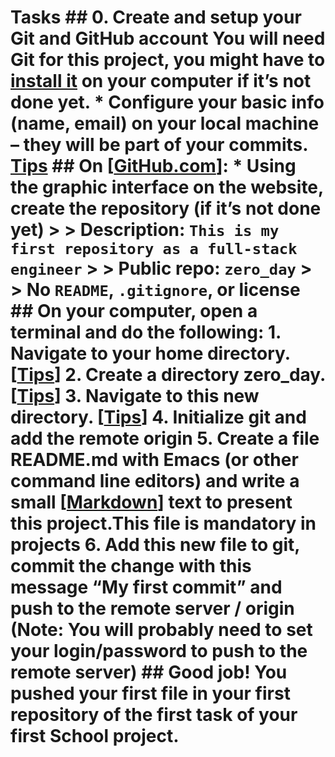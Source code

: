 # **Tasks** ## 0. Create and setup your Git and GitHub account  You will need Git for this project, you might have to [install it](https://alx-intranet.hbtn.io/rltoken/7kPsched1VMPOY2bdvZvGQ) on your computer if it’s not done yet. * Configure your basic info (name, email) on your local machine – they will be part of your commits. [Tips](https://alx-intranet.hbtn.io/rltoken/oAAqmPJ1ftZZhUjaw7FvjA) ## On [[GitHub.com](https://alx-intranet.hbtn.io/rltoken/4vp5Qze3WATHKtytzT2_UA)]: * Using the graphic interface on the website, create the repository (if it’s not done yet) > > Description: `This is my first repository as a full-stack engineer` > > Public repo: `zero_day` > > No `README`, `.gitignore`, or license ## On your computer, open a terminal and do the following: 1. Navigate to your home directory. [[Tips](https://alx-intranet.hbtn.io/rltoken/YeOwsN-vhfSCbNjgE01Gag)] 2. Create a directory zero_day. [[Tips](https://alx-intranet.hbtn.io/rltoken/hWrqqlilEv8L6yqpyt1TTA)] 3. Navigate to this new directory. [[Tips](https://alx-intranet.hbtn.io/rltoken/za58mq537U6U775osQ8bfQ)] 4. Initialize git and add the remote origin 5. Create a file README.md with Emacs (or other command line editors) and write a small [[Markdown](https://alx-intranet.hbtn.io/rltoken/VV79mKOEf5mXVbKpH4i63Q)] text to present this project.**This file is mandatory in projects** 6. Add this new file to git, commit the change with this message “My first commit” and push to the remote server / origin (Note: You will probably need to set your login/password to push to the remote server) ## Good job! You pushed your first file in your **first repository** of the **first task** of your **first School project**.

